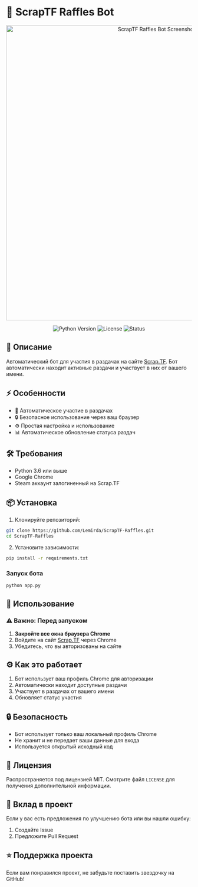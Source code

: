 # 🎲 ScrapTF Raffles Bot

<div align="center">

<img src="https://github.com/user-attachments/assets/123c43c5-0707-4972-bd6a-48d01c103eb1" alt="ScrapTF Raffles Bot Screenshot" width="800"/>

![Python Version](https://img.shields.io/badge/Python-3.6%2B-blue)
![License](https://img.shields.io/badge/license-MIT-green)
![Status](https://img.shields.io/badge/status-active-success)

</div>

## 📝 Описание

Автоматический бот для участия в раздачах на сайте [Scrap.TF](https://scrap.tf). Бот автоматически находит активные раздачи и участвует в них от вашего имени.

## ⚡ Особенности

- 🚀 Автоматическое участие в раздачах
- 🔒 Безопасное использование через ваш браузер
- ⚙️ Простая настройка и использование
- 📊 Автоматическое обновление статуса раздач

## 🛠️ Требования

- Python 3.6 или выше
- Google Chrome
- Steam аккаунт залогиненный на Scrap.TF

## 📦 Установка

1. Клонируйте репозиторий:
```bash
git clone https://github.com/Lemirda/ScrapTF-Raffles.git
cd ScrapTF-Raffles
```

2. Установите зависимости:
```bash
pip install -r requirements.txt
```

### Запуск бота

```bash
python app.py
```

## 🚀 Использование

### ⚠️ Важно: Перед запуском

1. **Закройте все окна браузера Chrome**
2. Войдите на сайт [Scrap.TF](https://scrap.tf) через Chrome
3. Убедитесь, что вы авторизованы на сайте

## ⚙️ Как это работает

1. Бот использует ваш профиль Chrome для авторизации
2. Автоматически находит доступные раздачи
3. Участвует в раздачах от вашего имени
4. Обновляет статус участия

## 🔒 Безопасность

- Бот использует только ваш локальный профиль Chrome
- Не хранит и не передает ваши данные для входа
- Используется открытый исходный код

## 📝 Лицензия

Распространяется под лицензией MIT. Смотрите файл `LICENSE` для получения дополнительной информации.

## 🤝 Вклад в проект

Если у вас есть предложения по улучшению бота или вы нашли ошибку:

1. Создайте Issue
2. Предложите Pull Request

## ⭐ Поддержка проекта

Если вам понравился проект, не забудьте поставить звездочку на GitHub! 